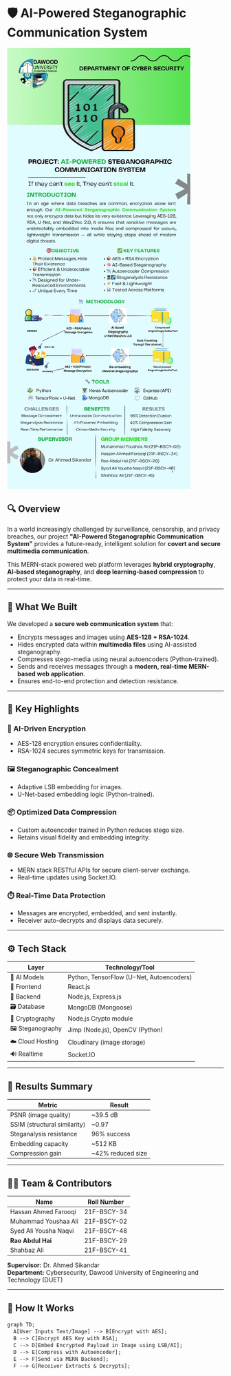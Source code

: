 # 🛡️ AI-Powered Steganographic Communication System

![Poster](./POSTER.jpeg)

## 🔍 Overview

In a world increasingly challenged by surveillance, censorship, and privacy breaches, our project **"AI-Powered Steganographic Communication System"** provides a future-ready, intelligent solution for **covert and secure multimedia communication**.

This MERN-stack powered web platform leverages **hybrid cryptography**, **AI-based steganography**, and **deep learning-based compression** to protect your data in real-time.

---

## 🚀 What We Built

We developed a **secure web communication system** that:
- Encrypts messages and images using **AES-128 + RSA-1024**.
- Hides encrypted data within **multimedia files** using AI-assisted steganography.
- Compresses stego-media using neural autoencoders (Python-trained).
- Sends and receives messages through a **modern, real-time MERN-based web application**.
- Ensures end-to-end protection and detection resistance.

---

## 🌟 Key Highlights

### 🔐 AI-Driven Encryption
- AES-128 encryption ensures confidentiality.
- RSA-1024 secures symmetric keys for transmission.

### 🖼️ Steganographic Concealment
- Adaptive LSB embedding for images.
- U-Net-based embedding logic (Python-trained).

### 📦 Optimized Data Compression
- Custom autoencoder trained in Python reduces stego size.
- Retains visual fidelity and embedding integrity.

### 🌐 Secure Web Transmission
- MERN stack RESTful APIs for secure client-server exchange.
- Real-time updates using Socket.IO.

### ⏱️ Real-Time Data Protection
- Messages are encrypted, embedded, and sent instantly.
- Receiver auto-decrypts and displays data securely.

---

## ⚙️ Tech Stack

| Layer             | Technology/Tool                          |
|------------------|------------------------------------------|
| 🧠 AI Models      | Python, TensorFlow (U-Net, Autoencoders)  |
| 💬 Frontend       | React.js                                 |
| 🔌 Backend        | Node.js, Express.js                      |
| 🗃️ Database       | MongoDB (Mongoose)                       |
| 🔐 Cryptography   | Node.js Crypto module                    |
| 🖼️ Steganography  | Jimp (Node.js), OpenCV (Python)          |
| ☁️ Cloud Hosting  | Cloudinary (image storage)               |
| 🔊 Realtime       | Socket.IO                                |



---

## 🧪 Results Summary

| Metric                        | Result              |
|------------------------------|---------------------|
| PSNR (image quality)         | ~39.5 dB            |
| SSIM (structural similarity) | ~0.97               |
| Steganalysis resistance      | 96% success         |
| Embedding capacity           | ~512 KB             |
| Compression gain             | ~42% reduced size   |

---

## 🧑‍💻 Team & Contributors

| Name                      | Roll Number     |
|---------------------------|-----------------|
| Hassan Ahmed Farooqi      | 21F-BSCY-34     |
| Muhammad Youshaa Ali      | 21F-BSCY-02     |
| Syed Ali Yousha Naqvi     | 21F-BSCY-48     |
| **Rao Abdul Hai**         | 21F-BSCY-29     |
| Shahbaz Ali               | 21F-BSCY-41     |

**Supervisor:** Dr. Ahmed Sikandar  
**Department:** Cybersecurity, Dawood University of Engineering and Technology (DUET)

---

## 🧠 How It Works

```mermaid
graph TD;
  A[User Inputs Text/Image] --> B[Encrypt with AES];
  B --> C[Encrypt AES Key with RSA];
  C --> D[Embed Encrypted Payload in Image using LSB/AI];
  D --> E[Compress with Autoencoder];
  E --> F[Send via MERN Backend];
  F --> G[Receiver Extracts & Decrypts];
